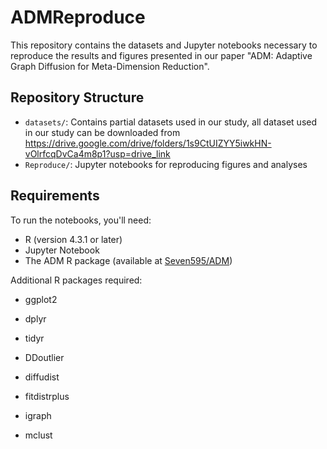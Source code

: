# ADMReproduce

This repository contains the datasets and Jupyter notebooks necessary to reproduce the results and figures presented in our paper "ADM: Adaptive Graph Diffusion for Meta-Dimension Reduction".

## Repository Structure

- `datasets/`: Contains partial datasets used in our study, all dataset used in our study can be downloaded from https://drive.google.com/drive/folders/1s9CtUIZYY5iwkHN-vOlrfcqDvCa4m8p1?usp=drive_link
- `Reproduce/`: Jupyter notebooks for reproducing figures and analyses

  

## Requirements

To run the notebooks, you'll need:

- R (version 4.3.1 or later)
- Jupyter Notebook
- The ADM R package (available at [Seven595/ADM](https://github.com/Seven595/ADM))

Additional R packages required:
- ggplot2

- dplyr

- tidyr

- DDoutlier

- diffudist

-  fitdistrplus

- igraph

- mclust

  


